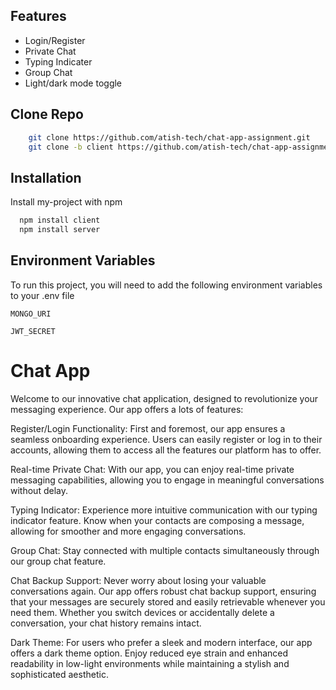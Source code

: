 
## Features

- Login/Register
- Private Chat 
- Typing Indicater
- Group Chat
- Light/dark mode toggle


## Clone Repo
```bash
    git clone https://github.com/atish-tech/chat-app-assignment.git
    git clone -b client https://github.com/atish-tech/chat-app-assignment.git
```

## Installation

Install my-project with npm

```bash
  npm install client
  npm install server
```

## Environment Variables

To run this project, you will need to add the following environment variables to your .env file

`MONGO_URI`

`JWT_SECRET`


# Chat App

Welcome to our innovative chat application, designed to revolutionize your messaging experience. Our app offers a lots of features:

Register/Login Functionality:
First and foremost, our app ensures a seamless onboarding experience. Users can easily register or log in to their accounts, allowing them to access all the features our platform has to offer.

Real-time Private Chat:
With our app, you can enjoy real-time private messaging capabilities, allowing you to engage in meaningful conversations without delay.

Typing Indicator:
Experience more intuitive communication with our typing indicator feature. Know when your contacts are composing a message, allowing for smoother and more engaging conversations.

Group Chat:
Stay connected with multiple contacts simultaneously through our group chat feature.

Chat Backup Support:
Never worry about losing your valuable conversations again. Our app offers robust chat backup support, ensuring that your messages are securely stored and easily retrievable whenever you need them. Whether you switch devices or accidentally delete a conversation, your chat history remains intact.

Dark Theme:
For users who prefer a sleek and modern interface, our app offers a dark theme option. Enjoy reduced eye strain and enhanced readability in low-light environments while maintaining a stylish and sophisticated aesthetic.



